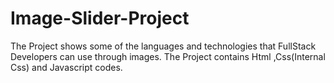 # Image-Slider-Project
The Project shows some of the languages and technologies that FullStack Developers can  use through images.
The Project contains Html ,Css(Internal Css) and Javascript codes.
